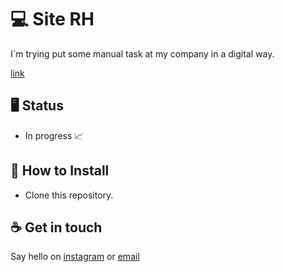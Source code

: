 # 💻 Site RH

I´m trying put some manual task at my company in a digital way.

[link](https://ptrickcesar.github.io/siterh/)


## 🖥️ Status

- In progress :chart_with_upwards_trend:


## :floppy_disk: How to Install

- Clone this repository.


## :coffee: Get in touch
Say hello on [instagram](https://instagram/ptrickcesar) or [email](mailto:patrick@techplatform.digital)
